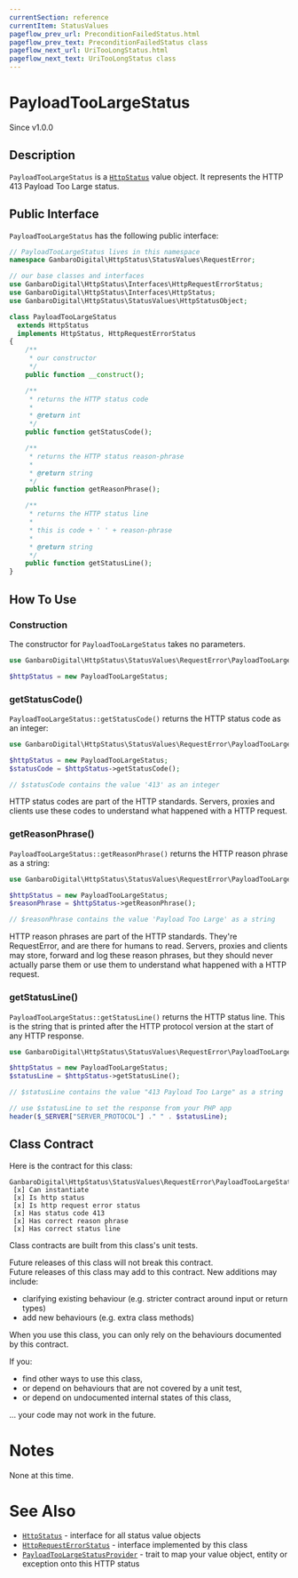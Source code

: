 ```yaml
---
currentSection: reference
currentItem: StatusValues
pageflow_prev_url: PreconditionFailedStatus.html
pageflow_prev_text: PreconditionFailedStatus class
pageflow_next_url: UriTooLongStatus.html
pageflow_next_text: UriTooLongStatus class
---
```


# PayloadTooLargeStatus

<div class="callout info">
Since v1.0.0
</div>

## Description

`PayloadTooLargeStatus` is a [`HttpStatus`](../Interfaces/HttpStatus.html) value object. It represents the HTTP 413 Payload Too Large status.

## Public Interface

`PayloadTooLargeStatus` has the following public interface:

```php
// PayloadTooLargeStatus lives in this namespace
namespace GanbaroDigital\HttpStatus\StatusValues\RequestError;

// our base classes and interfaces
use GanbaroDigital\HttpStatus\Interfaces\HttpRequestErrorStatus;
use GanbaroDigital\HttpStatus\Interfaces\HttpStatus;
use GanbaroDigital\HttpStatus\StatusValues\HttpStatusObject;

class PayloadTooLargeStatus
  extends HttpStatus
  implements HttpStatus, HttpRequestErrorStatus
{
    /**
     * our constructor
     */
    public function __construct();

    /**
     * returns the HTTP status code
     *
     * @return int
     */
    public function getStatusCode();

    /**
     * returns the HTTP status reason-phrase
     *
     * @return string
     */
    public function getReasonPhrase();

    /**
     * returns the HTTP status line
     *
     * this is code + ' ' + reason-phrase
     *
     * @return string
     */
    public function getStatusLine();
}
```

## How To Use

### Construction

The constructor for `PayloadTooLargeStatus` takes no parameters.

```php
use GanbaroDigital\HttpStatus\StatusValues\RequestError\PayloadTooLargeStatus;

$httpStatus = new PayloadTooLargeStatus;
```

### getStatusCode()

`PayloadTooLargeStatus::getStatusCode()` returns the HTTP status code as an integer:

```php
use GanbaroDigital\HttpStatus\StatusValues\RequestError\PayloadTooLargeStatus;

$httpStatus = new PayloadTooLargeStatus;
$statusCode = $httpStatus->getStatusCode();

// $statusCode contains the value '413' as an integer
```

HTTP status codes are part of the HTTP standards. Servers, proxies and clients use these codes to understand what happened with a HTTP request.

### getReasonPhrase()

`PayloadTooLargeStatus::getReasonPhrase()` returns the HTTP reason phrase as a string:

```php
use GanbaroDigital\HttpStatus\StatusValues\RequestError\PayloadTooLargeStatus;

$httpStatus = new PayloadTooLargeStatus;
$reasonPhrase = $httpStatus->getReasonPhrase();

// $reasonPhrase contains the value 'Payload Too Large' as a string
```

HTTP reason phrases are part of the HTTP standards. They're RequestError, and are there for humans to read. Servers, proxies and clients may store, forward and log these reason phrases, but they should never actually parse them or use them to understand what happened with a HTTP request.

### getStatusLine()

`PayloadTooLargeStatus::getStatusLine()` returns the HTTP status line. This is the string that is printed after the HTTP protocol version at the start of any HTTP response.

```php
use GanbaroDigital\HttpStatus\StatusValues\RequestError\PayloadTooLargeStatus;

$httpStatus = new PayloadTooLargeStatus;
$statusLine = $httpStatus->getStatusLine();

// $statusLine contains the value "413 Payload Too Large" as a string

// use $statusLine to set the response from your PHP app
header($_SERVER["SERVER_PROTOCOL"] ." " . $statusLine);
```

## Class Contract

Here is the contract for this class:

    GanbaroDigital\HttpStatus\StatusValues\RequestError\PayloadTooLargeStatus
     [x] Can instantiate
     [x] Is http status
     [x] Is http request error status
     [x] Has status code 413
     [x] Has correct reason phrase
     [x] Has correct status line

Class contracts are built from this class's unit tests.

<div class="callout success">
Future releases of this class will not break this contract.
</div>

<div class="callout info" markdown="1">
Future releases of this class may add to this contract. New additions may include:

* clarifying existing behaviour (e.g. stricter contract around input or return types)
* add new behaviours (e.g. extra class methods)
</div>

<div class="callout warning" markdown="1">
When you use this class, you can only rely on the behaviours documented by this contract.

If you:

* find other ways to use this class,
* or depend on behaviours that are not covered by a unit test,
* or depend on undocumented internal states of this class,

... your code may not work in the future.
</div>

# Notes

None at this time.

# See Also

* [`HttpStatus`](../Interfaces/HttpStatus.html) - interface for all status value objects
* [`HttpRequestErrorStatus`](../Interfaces/HttpRequestErrorStatus.html) - interface implemented by this class
* [`PayloadTooLargeStatusProvider`](../StatusProviders/PayloadTooLargeStatusProvider.html) - trait to map your value object, entity or exception onto this HTTP status
